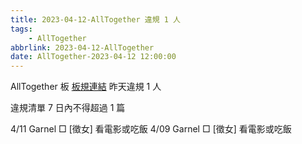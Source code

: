 ```yaml
---
title: 2023-04-12-AllTogether 違規 1 人
tags:
    - AllTogether
abbrlink: 2023-04-12-AllTogether
date: AllTogether-2023-04-12 12:00:00
---
```

AllTogether 板 [板規連結](https://www.ptt.cc/bbs/AllTogether/M.1643211430.A.5FB.html)
昨天違規 1 人
<!-- more -->

違規清單
7 日內不得超過 1 篇

4/11 Garnel □ [徵女] 看電影或吃飯
4/09 Garnel □ [徵女] 看電影或吃飯